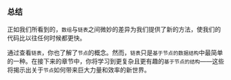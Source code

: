 ## `总结`

正如我们所看到的，`数组`与`链表`之间微妙的差异为我们提供了新的方法，使我们的代码比以往任何时候都更快。

通过查看`链表`，你也了解了`节点`的概念。然而，`链表`只是`基于节点的数据结构`中最简单的一种。在接下来的章节中，你将学习到更复杂且更有趣的`基于节点的结构`——这些将揭示出关于`节点`如何带来巨大力量和效率的新世界。
